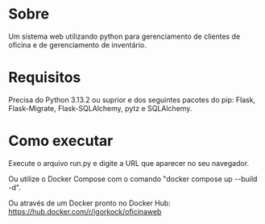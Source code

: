 # Sobre
Um sistema web utilizando python para gerenciamento de clientes de oficina e de gerenciamento de inventário.

# Requisitos
Precisa do Python 3.13.2 ou suprior e dos seguintes pacotes do pip: Flask, Flask-Migrate, Flask-SQLAlchemy, pytz e SQLAlchemy.

# Como executar
Execute o arquivo run.py e digite a URL que aparecer no seu navegador.

Ou utilize o Docker Compose com o comando "docker compose up --build -d".

Ou através de um Docker pronto no Docker Hub: https://hub.docker.com/r/igorkock/oficinaweb

